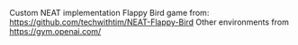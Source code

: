 Custom NEAT implementation
Flappy Bird game from: https://github.com/techwithtim/NEAT-Flappy-Bird
Other environments from https://gym.openai.com/